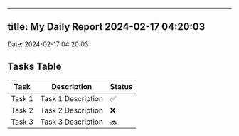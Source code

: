 
---
title: My Daily Report 2024-02-17 04:20:03
---

Date: 2024-02-17 04:20:03

## Tasks Table

| Task | Description | Status |
|------|-------------|--------|
| Task 1 | Task 1 Description | ✅ |
| Task 2 | Task 2 Description | ❌ |
| Task 3 | Task 3 Description | 🔜 |
